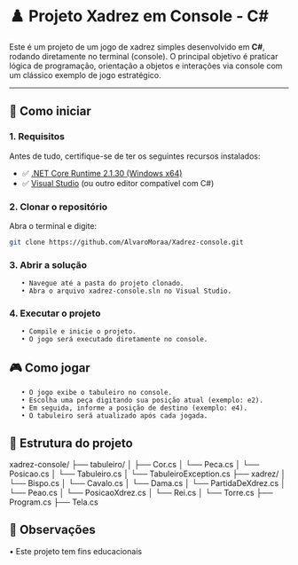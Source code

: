 # ♟️ Projeto Xadrez em Console - C#

Este é um projeto de um jogo de xadrez simples desenvolvido em **C#**, rodando diretamente no terminal (console). O principal objetivo é praticar lógica de programação, orientação a objetos e interações via console com um clássico exemplo de jogo estratégico.

---

## 🚀 Como iniciar

### 1. Requisitos

Antes de tudo, certifique-se de ter os seguintes recursos instalados:

- ✅ [.NET Core Runtime 2.1.30 (Windows x64)](https://builds.dotnet.microsoft.com/dotnet/Runtime/2.1.30/dotnet-runtime-2.1.30-win-x64.exe)  
- ✅ [Visual Studio](https://visualstudio.microsoft.com/pt-br/) (ou outro editor compatível com C#)

### 2. Clonar o repositório

Abra o terminal e digite:

```bash
git clone https://github.com/AlvaroMoraa/Xadrez-console.git
````
### 3. Abrir a solução
       • Navegue até a pasta do projeto clonado.
       • Abra o arquivo xadrez-console.sln no Visual Studio.

### 4. Executar o projeto
       • Compile e inicie o projeto.
       • O jogo será executado diretamente no console.

## 🎮 Como jogar
       • O jogo exibe o tabuleiro no console.
       • Escolha uma peça digitando sua posição atual (exemplo: e2).
       • Em seguida, informe a posição de destino (exemplo: e4).
       • O tabuleiro será atualizado após cada jogada.

## 📁 Estrutura do projeto

xadrez-console/
├── tabuleiro/
│   ├── Cor.cs
│   └── Peca.cs
│   └── Posicao.cs
│   └── Tabuleiro.cs
│   └── TabuleiroException.cs
├── xadrez/
│   └── Bispo.cs
│   └── Cavalo.cs
│   └── Dama.cs
│   └── PartidaDeXdrez.cs
│   └── Peao.cs
│   └── PosicaoXdrez.cs
│   └── Rei.cs
│   └── Torre.cs
├── Program.cs
├── Tela.cs

## 📌 Observações

• Este projeto tem fins educacionais
